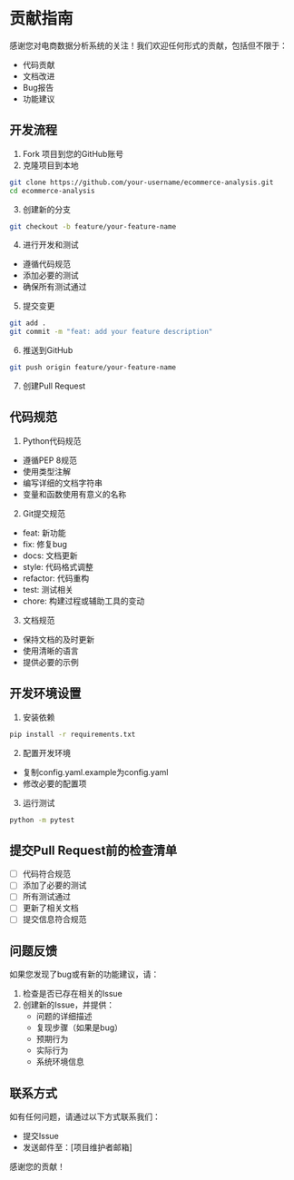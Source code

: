 # 贡献指南

感谢您对电商数据分析系统的关注！我们欢迎任何形式的贡献，包括但不限于：

- 代码贡献
- 文档改进
- Bug报告
- 功能建议

## 开发流程

1. Fork 项目到您的GitHub账号
2. 克隆项目到本地
```bash
git clone https://github.com/your-username/ecommerce-analysis.git
cd ecommerce-analysis
```

3. 创建新的分支
```bash
git checkout -b feature/your-feature-name
```

4. 进行开发和测试
- 遵循代码规范
- 添加必要的测试
- 确保所有测试通过

5. 提交变更
```bash
git add .
git commit -m "feat: add your feature description"
```

6. 推送到GitHub
```bash
git push origin feature/your-feature-name
```

7. 创建Pull Request

## 代码规范

1. Python代码规范
- 遵循PEP 8规范
- 使用类型注解
- 编写详细的文档字符串
- 变量和函数使用有意义的名称

2. Git提交规范
- feat: 新功能
- fix: 修复bug
- docs: 文档更新
- style: 代码格式调整
- refactor: 代码重构
- test: 测试相关
- chore: 构建过程或辅助工具的变动

3. 文档规范
- 保持文档的及时更新
- 使用清晰的语言
- 提供必要的示例

## 开发环境设置

1. 安装依赖
```bash
pip install -r requirements.txt
```

2. 配置开发环境
- 复制config.yaml.example为config.yaml
- 修改必要的配置项

3. 运行测试
```bash
python -m pytest
```

## 提交Pull Request前的检查清单

- [ ] 代码符合规范
- [ ] 添加了必要的测试
- [ ] 所有测试通过
- [ ] 更新了相关文档
- [ ] 提交信息符合规范

## 问题反馈

如果您发现了bug或有新的功能建议，请：

1. 检查是否已存在相关的Issue
2. 创建新的Issue，并提供：
   - 问题的详细描述
   - 复现步骤（如果是bug）
   - 预期行为
   - 实际行为
   - 系统环境信息

## 联系方式

如有任何问题，请通过以下方式联系我们：

- 提交Issue
- 发送邮件至：[项目维护者邮箱]

感谢您的贡献！ 
